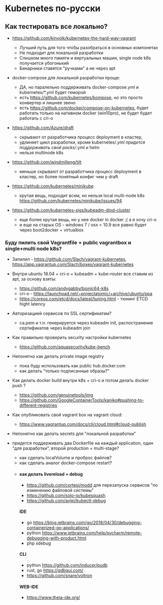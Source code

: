 # Kubernetes по-русски
## Как тестировать все локально?
- https://github.com/kinvolk/kubernetes-the-hard-way-vagrant
    - Лучший путь для того чтобы разобраться в основных компонетах
    - Не подходит для локальной разработки
    - Слишком много памяти и виртуальных машин, single node k8s получается убогонький
    - Бинарники ставятся "ручками" а не через apt
    
- docker-compose для локальной разработки проще:
    - ДА, но паралельно поддерживать docker-compose.yml и kubernetes/*.yml будет геморой
    - есть https://github.com/kubernetes/kompose, но это просто конвертер и лишнее звено
    - есть https://github.com/docker/compose-on-kubernetes, будет работать только на нативном docker (win10pro), не будет будет работать с cri-o
             
- https://github.com/Azure/draft
    - скрывают от разработчика процесс deployment в кластер, 
    - удлиняет цикл разработки, кроме kubernetes/*.yml придется поддерживать свой packs/*.yml и helm
    - нельзя multinode k8s
- https://github.com/windmilleng/tilt
    - меньше скрывают от разработчика процесс deployment в кластер, но более понятный конфиг чем у draft 

- https://github.com/kubernetes/minikube
    - крутая вещь, подходит всем, но нельзя local multi-node k8s https://github.com/kubernetes/minikube/issues/94

- https://github.com/kubernetes-sigs/kubeadm-dind-cluster
    - еще более крутая вещь, но у нее docker in docker ;( а я хочу cri-o 
    - и еще на старых OS - windows 7 / osx < 10.9 все равно будет через boot2docker + virtualbox 

                   
### Буду пилить свой Vagrantfile + public vagrantbox и single+multi node k8s?
- Запилил - https://github.com/Slach/vagrant-kubernetes, https://app.vagrantup.com/Slach/boxes/vagrant-kubernetes
- Внутри ubuntu 18.04 + cri-o + kubeadm + kube-router все ставим из apt, за основу взяты:
    - https://github.com/andygabby/bionic64-k8s 
    - cri-o - https://launchpad.net/~projectatomic/+archive/ubuntu/ppa
    - https://coreos.com/etcd/docs/latest/tuning.html - тюнинг ETCD hight latency 
- Авторизацией сервисов по SSL сертификатам? 
    - ca.pem и т.п. генерируется через kubeadm init, распостранение сертификатов через kubeadm join
    
- Как правильно проверить security настройки kubernetes
    - https://github.com/aquasecurity/kube-bench  
- Непонятно как делать private image registry 
    - пока буду использовать как public hub.docker.com
    - как делать "только подписанные образы?"
- Как делать docker build внутри k8s + cri-o и потом делать docker push ?
    - https://github.com/genuinetools/img
    - https://github.com/GoogleContainerTools/kaniko#pushing-to-different-registries
- Как опубликовать свой vagrant box на vagrant cloud:

    - https://www.vagrantup.com/docs/cli/cloud.html#cloud-publish
- Непонятно как делать secrets для "локальной разработки"
- придется поддерживать два Dockerfile на каждый application, один "для разработки", второй production + multi-stage?
    - как сделать localVolume и проброс файлов?
    - как сделать аналог docker-compose restart?
    - #### как делать livereload + debug
        - https://github.com/cortesi/modd для перезапуска сервисов "по изменению файловой системы"
        - https://github.com/solo-io/kubesquash
        - https://github.com/aylei/kubectl-debug
        #### IDE 
        - go https://blog.jetbrains.com/go/2018/04/30/debugging-containerized-go-applications/
        - python https://www.jetbrains.com/help/pycharm/remote-debugging-with-product.html
        - php xdebug
        #### CLI
        - python https://github.com/inducer/pudb
        - rust, go https://gdbgui.com/
        - https://github.com/snare/voltron
        #### WEB-IDE
        - https://www.theia-ide.org/
